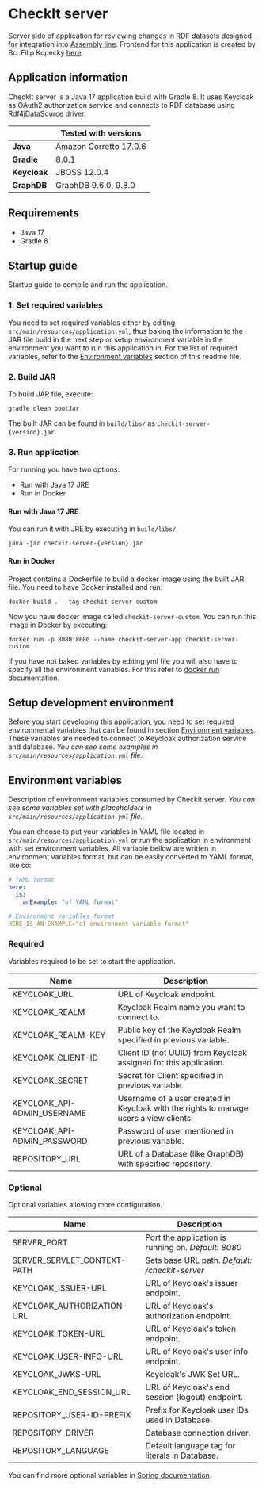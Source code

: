 # CheckIt server

Server side of application for reviewing changes in RDF datasets designed for integration
into [Assembly line](https://github.com/opendata-mvcr/sgov-assembly-line). Frontend for this application is created by
Bc. Filip Kopecký [here](https://github.com/filip-kopecky/checkit-ui).

## Application information

CheckIt server is a Java 17 application build with Gradle 8. It uses Keycloak as OAuth2 authorization service and
connects to RDF database using [Rdf4jDataSource](https://github.com/kbss-cvut/jopa/tree/master/ontodriver-rdf4j) driver.

|              | Tested with versions   |
|--------------|------------------------|
| **Java**     | Amazon Corretto 17.0.6 |
| **Gradle**   | 8.0.1                  |
| **Keycloak** | JBOSS 12.0.4           |
| **GraphDB**  | GraphDB 9.6.0, 9.8.0   |

## Requirements

- Java 17
- Gradle 8

## Startup guide

Startup guide to compile and run the application.

### 1. Set required variables

You need to set required variables either by editing `src/main/resources/application.yml`, thus baking the information
to the JAR file build in the next step or setup environment variable in the environment you want to run this application
in. For the list of required variables, refer to the [Environment variables](#environment-variables) section of this
readme file.

### 2. Build JAR

To build JAR file, execute:

```
gradle clean bootJar
```

The built JAR can be found in `build/libs/` as `checkit-server-{version}.jar`.

### 3. Run application

For running you have two options:

- Run with Java 17 JRE
- Run in Docker

#### Run with Java 17 JRE

You can run it with JRE by executing in `build/libs/`:

```shell
java -jar checkit-server-{version}.jar
```

#### Run in Docker

Project contains a Dockerfile to build a docker image using the built JAR file. You need to have Docker installed and
run:

```shell
docker build . --tag checkit-server-custom
```

Now you have docker image called `checkit-server-custom`. You can run this image in Docker by executing:

```shell
docker run -p 8080:8080 --name checkit-server-app checkit-server-custom 
```

If you have not baked variables by editing yml file you will also have to specify all the environment variables. For
this refer to [docker run](https://docs.docker.com/engine/reference/commandline/run/#env) documentation.

## Setup development environment

Before you start developing this application, you need to set required environmental variables that can be found in
section [Environment variables](#environment-variables). These variables are needed to connect to Keycloak authorization
service and database. *You can see some examples in `src/main/resources/application.yml` file.*

## Environment variables

Description of environment variables consumed by CheckIt server. *You can see some variables set with placeholders
in `src/main/resources/application.yml` file.*

You can choose to put your variables in YAML file located in `src/main/resources/application.yml` or run the application
in environment with set environment variables. All variable bellow are written in environment variables format, but can
be easily converted to YAML format, like so:

```yaml
# YAML format
here:
  is:
    anExample: "of YAML format"

# Environment variables format
HERE_IS_AN-EXAMPLE="of environment variable format"
```

### Required

Variables required to be set to start the application.

| Name                        | Description                                                                            |
|-----------------------------|----------------------------------------------------------------------------------------|
| KEYCLOAK_URL                | URL of Keycloak endpoint.                                                              |
| KEYCLOAK_REALM              | Keycloak Realm name you want to connect to.                                            |
| KEYCLOAK_REALM-KEY          | Public key of the Keycloak Realm specified in previous variable.                       |
| KEYCLOAK_CLIENT-ID          | Client ID (not UUID) from Keycloak assigned for this application.                      |
| KEYCLOAK_SECRET             | Secret for Client specified in previous variable.                                      |
| KEYCLOAK_API-ADMIN_USERNAME | Username of a user created in Keycloak with the rights to manage users a view clients. |
| KEYCLOAK_API-ADMIN_PASSWORD | Password of user mentioned in previous variable.                                       |
| REPOSITORY_URL              | URL of a Database (like GraphDB) with specified repository.                            |

### Optional

Optional variables allowing more configuration.

| Name                        | Description                                         |
|-----------------------------|-----------------------------------------------------|
| SERVER_PORT                 | Port the application is running on. *Default: 8080* |
| SERVER_SERVLET_CONTEXT-PATH | Sets base URL path. *Default: /checkit-server*      |
| KEYCLOAK_ISSUER-URL         | URL of Keycloak's issuer endpoint.                  |
| KEYCLOAK_AUTHORIZATION-URL  | URL of Keycloak's authorization endpoint.           |
| KEYCLOAK_TOKEN-URL          | URL of Keycloak's token endpoint.                   |
| KEYCLOAK_USER-INFO-URL      | URL of Keycloak's user info endpoint.               |
| KEYCLOAK_JWKS-URL           | Keycloak's JWK Set URL.                             |
| KEYCLOAK_END_SESSION_URL    | URL of Keycloak's end session (logout) endpoint.    |
| REPOSITORY_USER-ID-PREFIX   | Prefix for Keycloak user IDs used in Database.      |
| REPOSITORY_DRIVER           | Database connection driver.                         |
| REPOSITORY_LANGUAGE         | Default language tag for literals in Database.      |

You can find more optional variables
in [Spring documentation](https://docs.spring.io/spring-boot/docs/3.0.4/reference/htmlsingle/).

